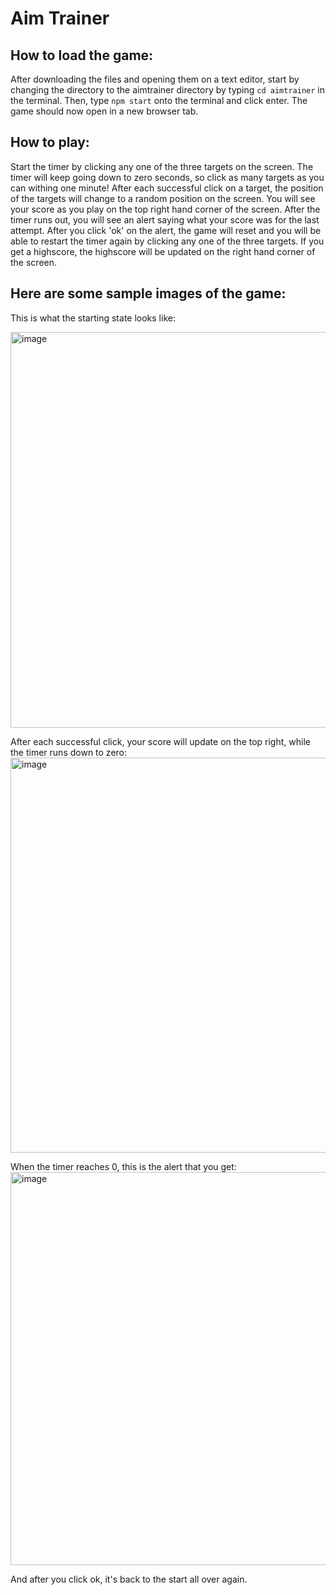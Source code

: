 # **Aim Trainer**

## **How to load the game:**

After downloading the files and opening them on a text editor, start by changing the directory to the aimtrainer directory by typing `cd aimtrainer` in the terminal. Then, type `npm start` onto the terminal and click enter. The game should now open in a new browser tab. 

## **How to play:**

Start the timer by clicking any one of the three targets on the screen. The timer will keep going down to zero seconds, so click as many targets as you can withing one minute! After each successful click on a target, the position of the targets will change to a random position on the screen. You will see your score as you play on the top right hand corner of the screen. After the timer runs out, you will see an alert saying what your score was for the last attempt. After you click 'ok' on the alert, the game will reset and you will be able to restart the timer again by clicking any one of the three targets. If you get a highscore, the highscore will be updated on the right hand corner of the screen. 

## **Here are some sample images of the game:**

This is what the starting state looks like:

<img width="633" alt="image" src="https://user-images.githubusercontent.com/45811245/180580620-338bc362-b849-49fa-b8ed-f5fdb36b3b35.png">


After each successful click, your score will update on the top right, while the timer runs down to zero:
<img width="632" alt="image" src="https://user-images.githubusercontent.com/45811245/180580667-7bcb3516-c148-4ed8-8196-698a0f442648.png">


When the timer reaches 0, this is the alert that you get:
<img width="629" alt="image" src="https://user-images.githubusercontent.com/45811245/180580697-b51dba86-a8c5-47aa-aa51-9633d49be10c.png">


And after you click ok, it's back to the start all over again. 
